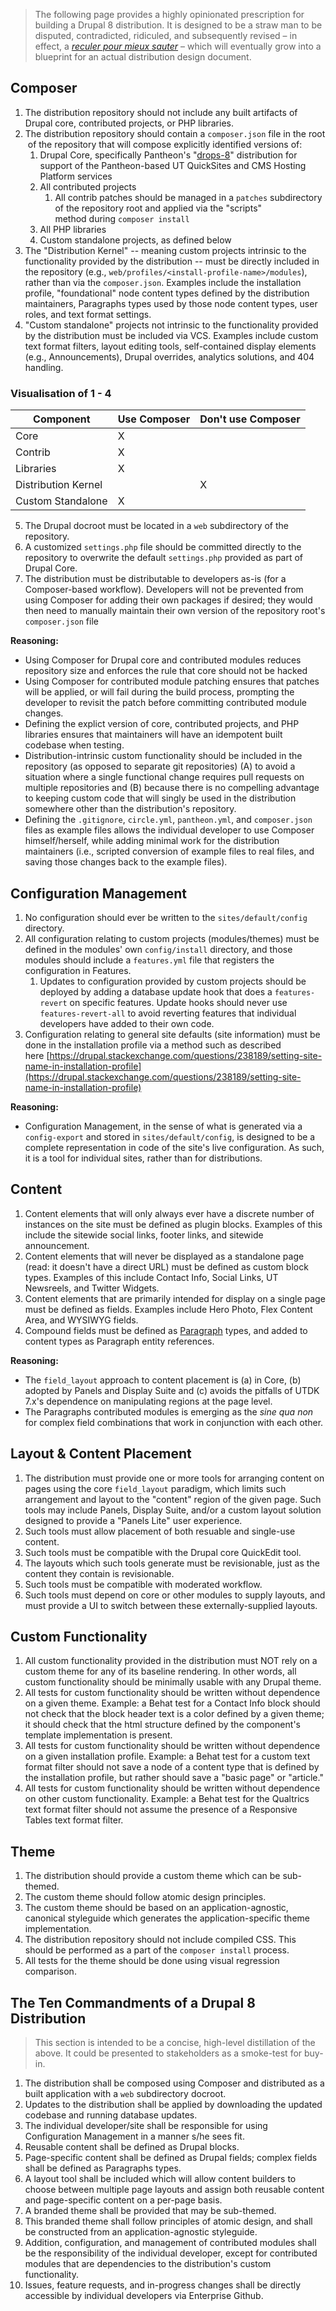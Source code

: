 > The following page provides a highly opinionated prescription for building a Drupal 8 distribution. It is designed to be a straw man to be disputed, contradicted, ridiculed, and subsequently revised – in effect, a _[reculer pour mieux sauter](http://www.bartleby.com/81/14132.html)_ – which will eventually grow into a blueprint for an actual distribution design document.

## Composer

1.  The distribution repository should not include any built artifacts of Drupal core, contributed projects, or PHP libraries.
2.  The distribution repository should contain a `composer.json` file in the root  of the repository that will compose explicitly identified versions of:
    1.  Drupal Core, specifically Pantheon's "[drops-8](https://github.com/pantheon-systems/drops-8)" distribution for support of the Pantheon-based UT QuickSites and CMS Hosting Platform services
    2.  All contributed projects
        1.  All contrib patches should be managed in a `patches` subdirectory of the repository root and applied via the "scripts" method during `composer install`
    3.  All PHP libraries
    4. Custom standalone projects, as defined below
3. The "Distribution Kernel" -- meaning custom projects intrinsic to the functionality provided by the distribution -- must be directly included in the repository (e.g., `web/profiles/<install-profile-name>/modules`), rather than via the `composer.json`. Examples include the installation profile, "foundational" node content types defined by the distribution maintainers, Paragraphs types used by those node content types, user roles, and text format settings.
4. "Custom standalone" projects not intrinsic to the functionality provided by the distribution must be included via VCS. Examples include custom text format filters, layout editing tools, self-contained display elements (e.g., Announcements), Drupal overrides, analytics solutions, and 404 handling.

### Visualisation of 1 - 4
| Component | Use Composer | Don't use Composer |
| ------------- | ------------- | ------------- |
| Core | X | |
| Contrib | X | |
| Libraries | X  | |
| Distribution Kernel | | X |
| Custom Standalone | X | |

5.  The Drupal docroot must be located in a `web` subdirectory of the repository.
6.  A customized `settings.php` file should be committed directly to the repository to overwrite the default `settings.php` provided as part of Drupal Core.
7.  The distribution must be distributable to developers as-is (for a Composer-based workflow). Developers will not be prevented from using Composer for adding their own packages if desired; they would then need to manually maintain their own version of the repository root's `composer.json` file

**Reasoning:**

*   Using Composer for Drupal core and contributed modules reduces repository size and enforces the rule that core should not be hacked
*   Using Composer for contributed module patching ensures that patches will be applied, or will fail during the build process, prompting the developer to revisit the patch before committing contributed module changes.
*   Defining the explict version of core, contributed projects, and PHP libraries ensures that maintainers will have an idempotent built codebase when testing.
*   Distribution-intrinsic custom functionality should be included in the repository (as opposed to separate git repositories) (A) to avoid a situation where a single functional change requires pull requests on multiple repositories and (B) because there is  no compelling advantage to keeping custom code that will singly be used in the distribution somewhere other than the distribution's repository.
*   Defining the `.gitignore`, `circle.yml`, `pantheon.yml`, and `composer.json` files as example files allows the individual developer to use Composer himself/herself, while adding minimal work for the distribution maintainers (i.e., scripted conversion of example files to real files, and saving those changes back to the example files).

## Configuration Management

1.  No configuration should ever be written to the `sites/default/config` directory.
2.  All configuration relating to custom projects (modules/themes) must be defined in the modules' own `config/install` directory, and those modules should include a `features.yml` file that registers the configuration in Features.
    1.  Updates to configuration provided by custom projects should be deployed by adding a database update hook that does a `features-revert` on specific features. Update hooks should never use `features-revert-all` to avoid reverting features that individual developers have added to their own code.
3.  Configuration relating to general site defaults (site information) must be done in the installation profile via a method such as described here [https://drupal.stackexchange.com/questions/238189/setting-site-name-in-installation-profile](https://drupal.stackexchange.com/questions/238189/setting-site-name-in-installation-profile)

**Reasoning:**

*   Configuration Management, in the sense of what is generated via a `config-export` and stored in `sites/default/config`, is designed to be a complete representation in code of the site's live configuration. As such, it is a tool for individual sites, rather than for distributions.

## Content

1.  Content elements that will only always ever have a discrete number of instances on the site must be defined as plugin blocks. Examples of this include the sitewide social links, footer links, and sitewide announcement.
2.  Content elements that will never be displayed as a standalone page (read: it doesn't have a direct URL) must be defined as custom block types. Examples of this include Contact Info, Social Links, UT Newsreels, and Twitter Widgets.
3.  Content elements that are primarily intended for display on a single page must be defined as fields. Examples include Hero Photo, Flex Content Area, and WYSIWYG fields.
4.  Compound fields must be defined as [Paragraph](https://www.drupal.org/project/paragraphs) types, and added to content types as Paragraph entity references.

**Reasoning:**

*   The `field_layout` approach to content placement is (a) in Core, (b) adopted by Panels and Display Suite and (c) avoids the pitfalls of UTDK 7.x's dependence on manipulating regions at the page level.
*   The Paragraphs contributed modules is emerging as the _sine qua non_ for complex field combinations that work in conjunction with each other.

## Layout & Content Placement

1.  The distribution must provide one or more tools for arranging content on pages using the core `field_layout` paradigm, which limits such arrangement and layout to the "content" region of the given page. Such tools may include Panels, Display Suite, and/or a custom layout solution designed to provide a "Panels Lite" user experience.
2.  Such tools must allow placement of both resuable and single-use content.
3.  Such tools must be compatible with the Drupal core QuickEdit tool.
4.  The layouts which such tools generate must be revisionable, just as the content they contain is revisionable.
5.  Such tools must be compatible with moderated workflow.
6.  Such tools must depend on core or other modules to supply layouts, and must provide a UI to switch between these externally-supplied layouts.

## Custom Functionality

1.  All custom functionality provided in the distribution must NOT rely on a custom theme for any of its baseline rendering. In other words, all custom functionality should be minimally usable with any Drupal theme.
2.  All tests for custom functionality should be written without dependence on a given theme. Example: a Behat test for a Contact Info block should not check that the block header text is a color defined by a given theme; it should check that the html structure defined by the component's template implementation is present.
3.  All tests for custom functionality should be written without dependence on a given installation profile. Example: a Behat test for a custom text format filter should not save a node of a content type that is defined by the installation profile, but rather should save a "basic page" or "article."
4.  All tests for custom functionality should be written without dependence on other custom functionality. Example: a Behat test for the Qualtrics text format filter should not assume the presence of a Responsive Tables text format filter.

## Theme

1.  The distribution should provide a custom theme which can be sub-themed.
2.  The custom theme should follow atomic design principles.
3.  The custom theme should be based on an application-agnostic, canonical styleguide which generates the application-specific theme implementation.
4.  The distribution repository should not include compiled CSS. This should be performed as a part of the `composer install` process.
5.  All tests for the theme should be done using visual regression comparison.

## The Ten Commandments of a Drupal 8 Distribution

> This section is intended to be a concise, high-level distillation of the above. It could be presented to stakeholders as a smoke-test for buy-in.

1.  The distribution shall be composed using Composer and distributed as a built application with a `web` subdirectory docroot.
2.  Updates to the distribution shall be applied by downloading the updated codebase and running database updates.
3.  The individual developer/site shall be responsible for using Configuration Management in a manner s/he sees fit.
4.  Reusable content shall be defined as Drupal blocks.
5.  Page-specific content shall be defined as Drupal fields; complex fields shall be defined as Paragraphs types.
6.  A layout tool shall be included which will allow content builders to choose between multiple page layouts and assign both reusable content and page-specific content on a per-page basis.
7.  A branded theme shall be provided that may be sub-themed.
8.  This branded theme shall follow principles of atomic design, and shall be constructed from an application-agnostic styleguide.
9.  Addition, configuration, and management of contributed modules shall be the responsibility of the individual developer, except for contributed modules that are dependencies to the distribution's custom functionality.
10.  Issues, feature requests, and in-progress changes shall be directly accessible by individual developers via Enterprise Github.
